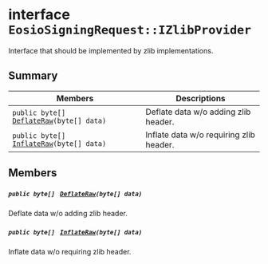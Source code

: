 # interface `EosioSigningRequest::IZlibProvider` 

Interface that should be implemented by zlib implementations.

## Summary

 Members                                | Descriptions                                
----------------------------------------|---------------------------------------------
`public byte[] ` [`DeflateRaw`](EosioSigningRequest.md)`(byte[] data)` | Deflate data w/o adding zlib header.
`public byte[] ` [`InflateRaw`](EosioSigningRequest.md)`(byte[] data)` | Inflate data w/o requiring zlib header.

## Members

##### `public byte[] ` [`DeflateRaw`](EosioSigningRequest.md)`(byte[] data)` 

Deflate data w/o adding zlib header.

##### `public byte[] ` [`InflateRaw`](EosioSigningRequest.md)`(byte[] data)` 

Inflate data w/o requiring zlib header.

